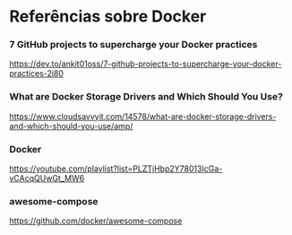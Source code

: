# Referências sobre Docker

### 7 GitHub projects to supercharge your Docker practices

https://dev.to/ankit01oss/7-github-projects-to-supercharge-your-docker-practices-2i80

### What are Docker Storage Drivers and Which Should You Use?

https://www.cloudsavvyit.com/14578/what-are-docker-storage-drivers-and-which-should-you-use/amp/

### Docker

https://youtube.com/playlist?list=PLZTjHbp2Y78013IcGa-vCAcqQUwGt_MW6

### awesome-compose

https://github.com/docker/awesome-compose
